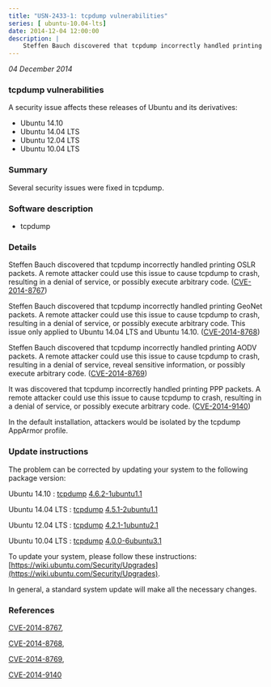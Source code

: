 ```yaml
---
title: "USN-2433-1: tcpdump vulnerabilities"
series: [ ubuntu-10.04-lts]
date: 2014-12-04 12:00:00
description: |
    Steffen Bauch discovered that tcpdump incorrectly handled printing OSLR packets. A remote attacker could use this issue to cause tcpdump to crash, resulting in a denial of service, or possibly execute arbitrary code. ([CVE-2014-8767](http://people.ubuntu.com/~ubuntu-security/cve/CVE-2014-8767))
--- 
```

 
 

*04 December 2014*

### tcpdump vulnerabilities

A security issue affects these releases of Ubuntu and its derivatives:

* Ubuntu 14.10
* Ubuntu 14.04 LTS
* Ubuntu 12.04 LTS
* Ubuntu 10.04 LTS

### Summary

Several security issues were fixed in tcpdump. 

### Software description

* tcpdump 

### Details

Steffen Bauch discovered that tcpdump incorrectly handled printing OSLR packets. A remote attacker could use this issue to cause tcpdump to crash, resulting in a denial of service, or possibly execute arbitrary code. ([CVE-2014-8767](http://people.ubuntu.com/~ubuntu-security/cve/CVE-2014-8767))

Steffen Bauch discovered that tcpdump incorrectly handled printing GeoNet packets. A remote attacker could use this issue to cause tcpdump to crash, resulting in a denial of service, or possibly execute arbitrary code. This issue only applied to Ubuntu 14.04 LTS and Ubuntu 14.10. ([CVE-2014-8768](http://people.ubuntu.com/~ubuntu-security/cve/CVE-2014-8768))

Steffen Bauch discovered that tcpdump incorrectly handled printing AODV packets. A remote attacker could use this issue to cause tcpdump to crash, resulting in a denial of service, reveal sensitive information, or possibly execute arbitrary code. ([CVE-2014-8769](http://people.ubuntu.com/~ubuntu-security/cve/CVE-2014-8769))

It was discovered that tcpdump incorrectly handled printing PPP packets. A remote attacker could use this issue to cause tcpdump to crash, resulting in a denial of service, or possibly execute arbitrary code. ([CVE-2014-9140](http://people.ubuntu.com/~ubuntu-security/cve/CVE-2014-9140))

In the default installation, attackers would be isolated by the tcpdump AppArmor profile. 

### Update instructions

The problem can be corrected by updating your system to the following package version:

Ubuntu 14.10
 : [tcpdump](https://launchpad.net/ubuntu/+source/tcpdump) <span> [4.6.2-1ubuntu1.1](https://launchpad.net/ubuntu/+source/tcpdump/4.6.2-1ubuntu1.1) </span> 

Ubuntu 14.04 LTS
 : [tcpdump](https://launchpad.net/ubuntu/+source/tcpdump) <span> [4.5.1-2ubuntu1.1](https://launchpad.net/ubuntu/+source/tcpdump/4.5.1-2ubuntu1.1) </span> 

Ubuntu 12.04 LTS
 : [tcpdump](https://launchpad.net/ubuntu/+source/tcpdump) <span> [4.2.1-1ubuntu2.1](https://launchpad.net/ubuntu/+source/tcpdump/4.2.1-1ubuntu2.1) </span> 

Ubuntu 10.04 LTS
 : [tcpdump](https://launchpad.net/ubuntu/+source/tcpdump) <span> [4.0.0-6ubuntu3.1](https://launchpad.net/ubuntu/+source/tcpdump/4.0.0-6ubuntu3.1) </span> 

To update your system, please follow these instructions: [https://wiki.ubuntu.com/Security/Upgrades](https://wiki.ubuntu.com/Security/Upgrades).

In general, a standard system update will make all the necessary changes. 

### References

 
 [CVE-2014-8767](http://people.ubuntu.com/~ubuntu-security/cve/CVE-2014-8767), 

 [CVE-2014-8768](http://people.ubuntu.com/~ubuntu-security/cve/CVE-2014-8768), 

 [CVE-2014-8769](http://people.ubuntu.com/~ubuntu-security/cve/CVE-2014-8769), 

 [CVE-2014-9140](http://people.ubuntu.com/~ubuntu-security/cve/CVE-2014-9140)
 


